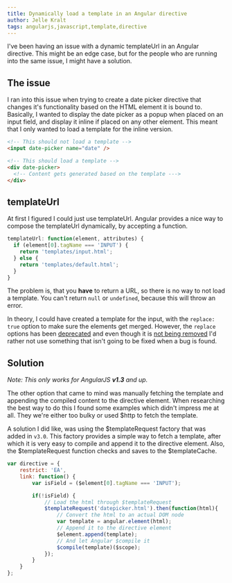 ```yaml
---
title: Dynamically load a template in an Angular directive
author: Jelle Kralt
tags: angularjs,javascript,template,directive
---
```


I've been having an issue with a dynamic templateUrl in an Angular directive. This might be an edge case, but for the people who are running into the same issue, I might have a solution.

## The issue
I ran into this issue when trying to create a date picker directive that changes it's functionality based on the HTML element it is bound to. Basically, I wanted to display the date picker as a popup when placed on an input field, and display it inline if placed on any other element. This meant that I only wanted to load a template for the inline version.

```html
<!-- This should not load a template -->
<input date-picker name="date" />

<!-- This should load a template -->
<div date-picker>
  <!-- Content gets generated based on the template --->
</div>
```

## templateUrl
At first I figured I could just use templateUrl. Angular provides a nice way to compose the templateUrl dynamically, by accepting a function.

```javascript
templateUrl: function(element, attributes) {
  if (element[0].tagName === 'INPUT') {
    return 'templates/input.html';
  } else {
    return 'templates/default.html';
  }
}
```

The problem is, that you **have** to return a URL, so there is no way to not load a template. You can't return ```null``` or ```undefined```, because this will throw an error.

In theory, I could have created a template for the input, with the ```replace: true``` option to make sure the elements get merged. However, the ```replace``` options has been [deprecated](https://github.com/angular/angular.js/commit/eec6394a342fb92fba5270eee11c83f1d895e9fb) and even though it is [not being removed](https://github.com/angular/angular.js/commit/eec6394a342fb92fba5270eee11c83f1d895e9fb#commitcomment-8124407) I'd rather not use something that isn't going to be fixed when a bug is found.

## Solution
*Note: This only works for AngularJS **v1.3** and up.*

The other option that came to mind was manually fetching the template and appending the compiled content to the directive element. When researching the best way to do this I found some examples which didn't impress me at all. They we're either too bulky or used $http to fetch the template. 

A solution I did like, was using the $templateRequest factory that was added in ```v3.0```. This factory provides a simple way to fetch a template, after which it is very easy to compile and append it to the directive element. Also, the $templateRequest function checks and saves to the $templateCache.

```javascript
var directive = {
    restrict: 'EA',
    link: function() {
        var isField = ($element[0].tagName === 'INPUT');

        if(!isField) {
            // Load the html through $templateRequest
            $templateRequest('datepicker.html').then(function(html){
                // Convert the html to an actual DOM node
                var template = angular.element(html);
                // Append it to the directive element
                $element.append(template);
                // And let Angular $compile it
                $compile(template)($scope);
            });
        }
    }
};
```
